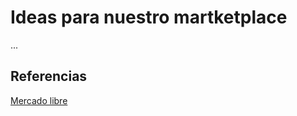 # Ideas para nuestro martketplace
...
##  Referencias
[Mercadolibre]:https://mercadolibre.com.ar
[Mercado libre][Mercadolibre]
